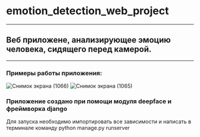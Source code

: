 # emotion_detection_web_project
- - -
## Веб приложене, анализирующее эмоцию человека, сидящего перед камерой.
- - -
### Примеры работы приложения:
![Снимок экрана (1066)](https://user-images.githubusercontent.com/125733793/220121083-a185611e-03d3-4139-b578-5362d84e4d90.png)
![Снимок экрана (1065)](https://user-images.githubusercontent.com/125733793/220121095-23447adf-a407-4216-8c11-897bfe074ed9.png)
### Приложение создано при помощи модуля deepface и фреймворка django
Для запуска необходимо импортировать все зависимости и написать в терминале команду python manage.py runserver
